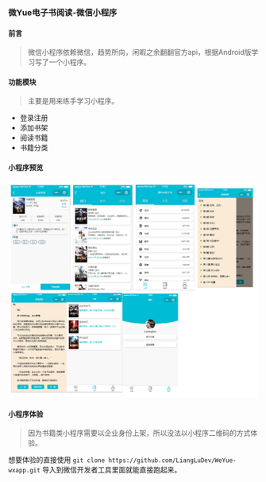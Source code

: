 ### 微Yue电子书阅读-微信小程序
#### 前言
> 微信小程序依赖微信，趋势所向，闲暇之余翻翻官方api，根据Android版学习写了一个小程序。
#### 功能模块
> 主要是用来练手学习小程序。
- 登录注册
- 添加书架
- 阅读书籍
- 书籍分类

#### 小程序预览
![Alt text](./wxapp.png)
#### 小程序体验
> 因为书籍类小程序需要以企业身份上架，所以没法以小程序二维码的方式体验。

想要体验的直接使用
```git clone https://github.com/LiangLuDev/WeYue-wxapp.git```
导入到微信开发者工具里面就能直接跑起来。



